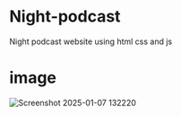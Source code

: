 # Night-podcast
Night podcast website using html css and js
# image
![Screenshot 2025-01-07 132220](https://github.com/user-attachments/assets/f4a300af-9bd4-43c2-a180-14cbc57a28d7)
